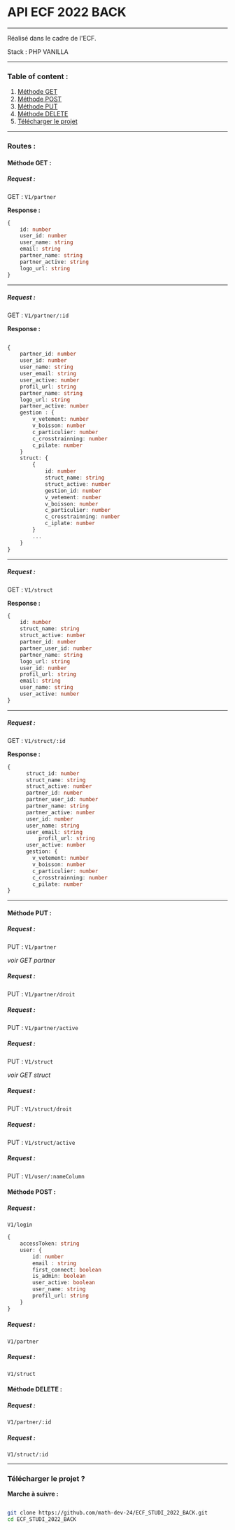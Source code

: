 # API ECF 2022 BACK

___

Réalisé dans le cadre de l'ECF.

Stack : PHP VANILLA

___

### Table of content : 

1. [Méthode GET](#mthode-get-)
2. [Méthode POST](#mthode-post-)
3. [Méthode PUT](#mthode-put-)
4. [Méthode DELETE](#mthode-delete-)
5. [Télécharger le projet](#tlcharger-le-projet-)

___



### __Routes :__

#### Méthode GET :

##### **Request :**
GET :  `V1/partner`

**Response :**
```ts
{
    id: number
    user_id: number
    user_name: string
    email: string
    partner_name: string
    partner_active: string
    logo_url: string
}
```
___
##### **Request :**
GET : `V1/partner/:id`

**Response :**
```ts

{
    partner_id: number
    user_id: number
    user_name: string
    user_email: string
    user_active: number
    profil_url: string
    partner_name: string
    logo_url: string
    partner_active: number
    gestion : {
        v_vetement: number
        v_boisson: number
        c_particulier: number
        c_crosstrainning: number
        c_pilate: number
    }
    struct: {
        {
            id: number
            struct_name: string
            struct_active: number
            gestion_id: number
            v_vetement: number
            v_boisson: number
            c_particulier: number
            c_crosstrainning: number
            c_iplate: number
        }
        ...
    }
}
```
---
##### **Request  :**
GET : `V1/struct`

**Response :**
```ts
{
    id: number
    struct_name: string
    struct_active: number
    partner_id: number
    partner_user_id: number
    partner_name: string
    logo_url: string
    user_id: number
    profil_url: string
    email: string
    user_name: string
    user_active: number
}
```
---
##### **Request :**
GET : `V1/struct/:id`

**Response :**
```ts
{
	  struct_id: number
	  struct_name: string
	  struct_active: number
	  partner_id: number
	  partner_user_id: number
	  partner_name: string
	  partner_active: number
	  user_id: number
	  user_name: string
	  user_email: string
          profil_url: string
	  user_active: number
	  gestion: {
	    v_vetement: number
	    v_boisson: number
	    c_particulier: number
	    c_crosstrainning: number
	    c_pilate: number
}
```
---
#### Méthode PUT :

##### **Request :**
PUT : `V1/partner`

*voir GET partner*

##### **Request :**
PUT : `V1/partner/droit`

##### **Request :**
PUT : `V1/partner/active`

##### **Request :**
PUT : `V1/struct`

*voir GET struct*

##### **Request :**
PUT : `V1/struct/droit`

##### **Request :**
PUT : `V1/struct/active`

##### **Request :**
PUT : `V1/user/:nameColumn`

#### Méthode POST :

##### **Request :**
`V1/login`

```ts
{
    accessToken: string
    user: {
        id: number
        email : string
        first_connect: boolean
        is_admin: boolean
        user_active: boolean
        user_name: string
        profil_url: string
    }
}

```

##### **Request :**
`V1/partner`

##### **Request :**
`V1/struct`

#### Méthode DELETE :

##### **Request :**
`V1/partner/:id`

##### **Request :**
`V1/struct/:id`


___

### Télécharger le projet ?

__Marche à suivre :__

```bash

git clone https://github.com/math-dev-24/ECF_STUDI_2022_BACK.git
cd ECF_STUDI_2022_BACK

```